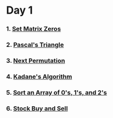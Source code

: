 # Day 1

### 1. [Set Matrix Zeros](https://github.com/patelhitarth08/Strivers-SDE-Sheet/blob/main/Day_1/1_Set_Matrix_Zero)

### 2. [Pascal's Triangle](https://github.com/patelhitarth08/Strivers-SDE-Sheet/blob/main/Day_1/2_Pascals_Traingle)

### 3. [Next Permutation](https://github.com/patelhitarth08/Strivers-SDE-Sheet/blob/main/Day_1/3_Next_Permutation)

### 4. [Kadane's Algorithm](https://github.com/patelhitarth08/Strivers-SDE-Sheet/blob/main/Day_1/4_Kadanes_Algorithm)

### 5. [Sort an Array of 0's, 1's, and 2's](https://github.com/patelhitarth08/Strivers-SDE-Sheet/blob/main/Day_1/5_Sort_An_Array_of_0s_1s_and_2s)

### 6. [Stock Buy and Sell](https://github.com/patelhitarth08/Strivers-SDE-Sheet/blob/main/Day_1/6_Stock_Buy_And_Sell)
